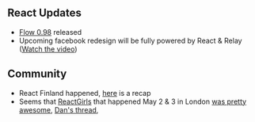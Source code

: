 React Updates
---
- [Flow 0.98](https://github.com/facebook/flow/releases/tag/v0.98.0) released
- Upcoming facebook redesign will be fully powered by React & Relay ([Watch the video](https://developers.facebook.com/videos/2019/building-the-new-facebookcom-with-react-graphql-and-relay/))

Community
---
- React Finland happened, [here](https://twitter.com/_Tx3/status/1123509987953844224) is a recap
- Seems that [ReactGirls](https://twitter.com/ReactJSgirls) that happened May 2 & 3 in London [was pretty awesome](https://twitter.com/dan_abramov/status/1124365202819026951), [Dan's thread](https://twitter.com/dan_abramov/status/1124227463985475584), 
